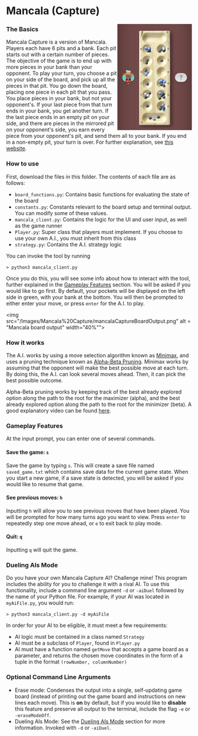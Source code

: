 # Mancala (Capture)
<img src="/Images/Mancala%20Capture/sampleMancalaBoard.jpeg" alt = "Mancala game board in Game Pigeon's UI" width="40%" align = "right">  

### The Basics
Mancala Capture is a version of Mancala. Players each have 6 pits 
and a bank. Each pit starts out with a certain number of pieces. 
The objective of the game is to end up with more pieces in your bank 
than your opponent. To play your turn, you choose a pit on your side 
of the board, and pick up all the pieces in that pit. You go down the 
board, placing one piece in each pit that you pass. You place pieces 
in your bank, but not your opponent's. If your last piece from that 
turn ends in your bank, you get another turn. If the last piece ends 
in an empty pit on your side, and there are pieces in the mirrored pit 
on your opponent's side, you earn every piece from your opponent's pit, 
and send them all to your bank. If you end in a non-empty pit, your turn 
is over. For further explanation, see [this website][How to play Mancala GP].  

### How to use
First, download the files in this folder. The contents of each file 
are as follows:
* `board_functions.py`: Contains basic functions for evaluating the 
state of the board
* `constants.py`: Constants relevant to the board setup and terminal output.
You can modify some of these values.
* `mancala_client.py`: Contains the logic for the UI and user input, as 
well as the game runner
* `Player.py`: Super class that players must implement. If you choose to
use your own A.I., you must inherit from this class
* `strategy.py`: Contains the A.I. strategy logic

You can invoke the tool by running
```
> python3 mancala_client.py
```
Once you do this, you will see some info about how to interact with the 
tool, further explained in the [Gameplay Features](#gameplay-features) section. 
You will be asked if you would like to go first. By default, your pockets 
will be displayed on the left side in green, with your bank at the bottom. 
You will then be prompted to either enter your move, or press `enter` for the
A.I. to play.

<img src="/Images/Mancala%20Capture/mancalaCaptureBoardOutput.png" alt = "Mancala board output" width="40%"">

### How it works
The A.I. works by using a move selection algorithm known as [Minimax][Minimax Wikipedia], 
and uses a pruning technique known as [Alpha-Beta Pruning][AB Pruning Wikipedia]. 
Minimax works by assuming that the opponent will make the best possible 
move at each turn. By doing this, the A.I. can look several moves 
ahead. Then, it can pick the best possible outcome.  

Alpha-Beta pruning works by keeping track of the best already explored 
option along the path to the root for the maximizer (alpha), and the 
best already explored option along the path to the root for the 
minimizer (beta). A good explanatory video can be found [here][AB Pruning Youtube].

### Gameplay Features
At the input prompt, you can enter one of several commands.
#### Save the game: `s`
Save the game by typing `s`. This will create a save file named
`saved_game.txt` which contains save data for the current game state.
When you start a new game, if a save state is detected, you will be
asked if you would like to resume that game. 
#### See previous moves: `h`
Inputting `h` will allow you to see previous moves that have been 
played. You will be prompted for how many turns ago you want to view. 
Press `enter` to repeatedly step one move ahead, or `e` to exit back 
to play mode.
#### Quit: `q`
Inputting `q` will quit the game. 

### Dueling AIs Mode
Do you have your own Mancala Capture AI? Challenge mine! This program
includes the ability for you to challenge it with a rival AI. To
use this functionality, include a command line argument `-d` or
`-aiDuel` followed by the name of your Python file. For example, if
your AI was located in `myAiFile.py`, you would run:
```
> python3 mancala_client.py -d myAiFile
```

In order for your AI to be eligible, it must meet a few requirements:
* AI logic must be contained in a class named `Strategy`
* AI must be a subclass of `Player`, found in `Player.py`
* AI must have a function named `getMove` that accepts a game board
  as a parameter, and returns the chosen move coordinates in the form of
  a tuple in the format `(rowNumber, columnNumber)`

### Optional Command Line Arguments

* Erase mode: Condenses the output into a single, self-updating game
  board (instead of printing out the game board and instructions on
  new lines each move). This is **on** by default, but if you would 
like to **disable** this feature and preserve all output to the 
terminal, include the flag `-e` or `-eraseModeOff`.
* Dueling AIs Mode: See the [Dueling AIs Mode](#dueling-ais-mode)
section for more information. Invoked with `-d` or `-aiDuel`.  

[How to play Mancala GP]: https://allthings.how/how-to-play-mancala-on-imessage/
[Minimax Wikipedia]: https://en.wikipedia.org/wiki/Minimax
[AB Pruning Wikipedia]: https://en.wikipedia.org/wiki/Alpha%E2%80%93beta_pruning
[AB Pruning Youtube]: https://www.youtube.com/watch?v=xBXHtz4Gbdo&ab_channel=CS188Spring2013
